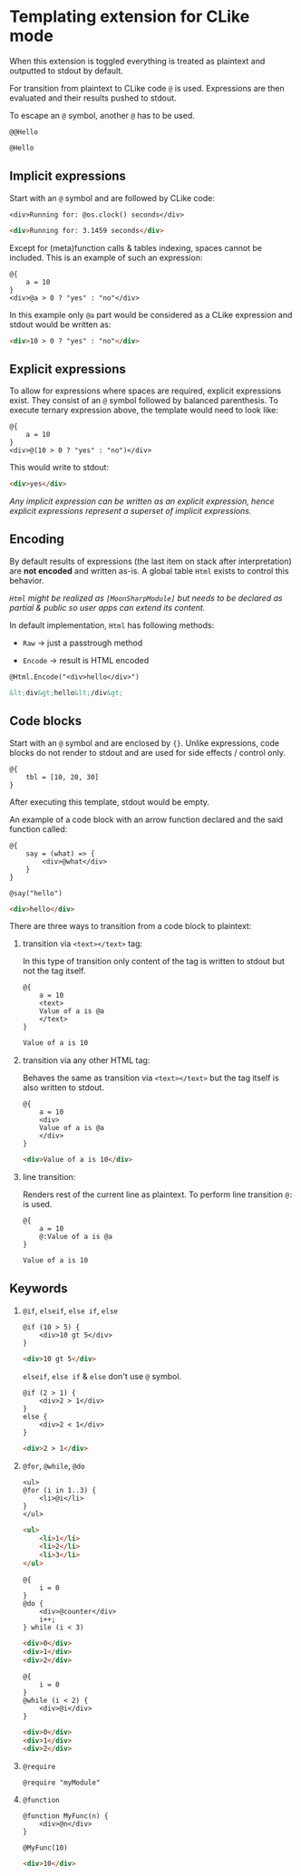 # Templating extension for CLike mode

When this extension is toggled everything is treated as plaintext and outputted to stdout by default. 

For transition from plaintext to CLike code `@` is used. Expressions are then evaluated and their results pushed to stdout.

To escape an `@` symbol, another `@` has to be used.

```cshtml
@@Hello
```

```html
@Hello
```

## Implicit expressions

Start with an `@` symbol and are followed by CLike code:

```cshtml
<div>Running for: @os.clock() seconds</div>
```

```html
<div>Running for: 3.1459 seconds</div>
```

Except for (meta)function calls & tables indexing, spaces cannot be included. This is an example of such an expression:

```razor
@{
    a = 10
}
<div>@a > 0 ? "yes" : "no"</div>
```

In this example only `@a` part would be considered as a CLike expression and stdout would be written as:

```html
<div>10 > 0 ? "yes" : "no"</div>
```

## Explicit expressions

To allow for expressions where spaces are required, explicit expressions exist. They consist of an `@` symbol followed by balanced parenthesis. To execute ternary expression above, the template would need to look like:

```razor
@{
    a = 10
}
<div>@(10 > 0 ? "yes" : "no")</div>
```

This would write to stdout:

```html
<div>yes</div>
```

*Any implicit expression can be written as an explicit expression, hence explicit expressions represent a superset of implicit expressions.*

## Encoding

By default results of expressions (the last item on stack after interpretation) are **not encoded** and written as-is.  A global table `Html` exists to control this behavior.

*`Html` might be realized as `[MoonSharpModule]` but needs to be declared as partial & public so user apps can extend its content.*

In default implementation, `Html` has following methods:

- `Raw` -> just a passtrough method

- `Encode` -> result is HTML encoded

```razor
@Html.Encode("<div>hello</div>")
```

```html
&lt;div&gt;hello&lt;/div&gt;
```

## Code blocks

Start with an `@` symbol and are enclosed by `{}`. Unlike expressions, code blocks do not render to stdout and are used for side effects / control only.

```
@{
    tbl = [10, 20, 30]
}
```

After executing this template, stdout would be empty.

An example of a code block with an arrow function declared and the said function called:

```razor
@{
    say = (what) => {
        <div>@what</div>
    }
}

@say("hello")
```

```html
<div>hello</div>
```

There are three ways to transition from a code block to plaintext:

1) transition via `<text></text>` tag:
   
   In this type of transition only content of the tag is written to stdout but not the tag itself.
   
   ```razor
   @{
       a = 10
       <text>
       Value of a is @a
       </text>
   }
   ```
   
   ```html
   Value of a is 10
   ```
2. transition via any other HTML tag:
   
   Behaves the same as transition via `<text></text>` but the tag itself is also written to stdout.
   
   ```razor
   @{
       a = 10
       <div>
       Value of a is @a
       </div>
   }
   ```
   
   ```html
   <div>Value of a is 10</div>
   ```

3. line transition:
   
   Renders rest of the current line as plaintext. To perform line transition `@:` is used.
   
   ```razor
   @{
       a = 10
       @:Value of a is @a
   }
   ```
   
   ```html
   Value of a is 10
   ```

## Keywords

1. `@if`, `elseif`, `else if`, `else`
   
   ```razor
   @if (10 > 5) {
       <div>10 gt 5</div>
   }
   ```
   
   ```html
   <div>10 gt 5</div>
   ```
   
   `elseif`, `else if` & `else` don't use `@` symbol.
   
   ```razor
   @if (2 > 1) {
       <div>2 > 1</div>
   }
   else {
       <div>2 < 1</div>
   }
   ```
   
   ```html
   <div>2 > 1</div>
   ```

2. `@for`, `@while`, `@do`
   
   ```razor
   <ul>
   @for (i in 1..3) {
       <li>@i</li>
   }
   </ul>
   ```
   
   ```html
   <ul>
       <li>1</li>
       <li>2</li>
       <li>3</li>
   </ul>
   ```
   
   ```razor
   @{
       i = 0
   }
   @do {
       <div>@counter</div>
       i++;
   } while (i < 3)
   ```
   
   ```html
   <div>0</div>
   <div>1</div>
   <div>2</div>
   ```
   
   ```razor
   @{
       i = 0
   }
   @while (i < 2) {
       <div>@i</div>
   }
   ```
   
   ```html
   <div>0</div>
   <div>1</div>
   <div>2</div>
   ```

3. `@require`
   
   ```razor
   @require "myModule"
   ```

4. `@function` 
   
   ```razor
   @function MyFunc(n) {
       <div>@n</div>
   }
   
   @MyFunc(10)
   ```
   
   ```html
   <div>10</div>
   ```